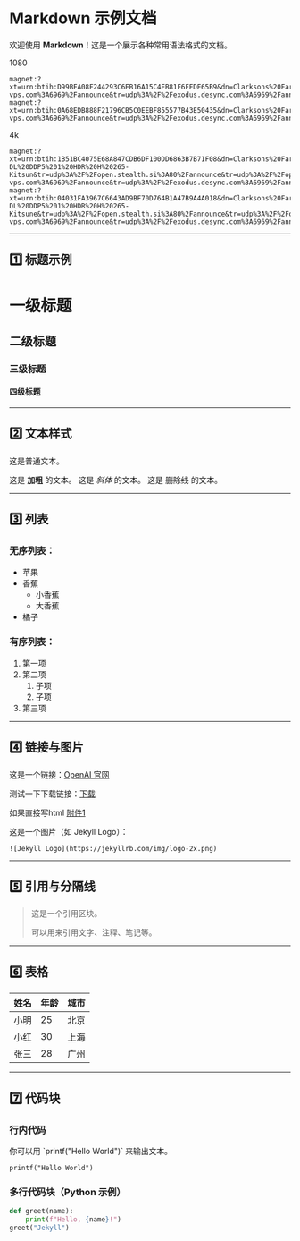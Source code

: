 # Markdown 示例文档

欢迎使用 **Markdown**！这是一个展示各种常用语法格式的文档。

1080
```
magnet:?xt=urn:btih:D99BFA08F244293C6EB16A15C4EB81F6FEDE65B9&dn=Clarksons%20Farm%20S04E08%20Landlording%201080p%20AMZN%20WEB%20DL%20DDP5%201%20H%20264%20FLUX&tr=udp%3A%2F%2Fopen.stealth.si%3A80%2Fannounce&tr=udp%3A%2F%2Fopen.demonii.com%3A1337%2Fannounce&tr=udp%3A%2F%2Fopentracker.i2p.rocks%3A6969%2Fannounce&tr=udp%3A%2F%2Ftracker1.bt.moack.co.kr%3A80%2Fannounce&tr=udp%3A%2F%2Ftracker.moeking.me%3A6969%2Fannounce&tr=udp%3A%2F%2Ftracker.tiny-vps.com%3A6969%2Fannounce&tr=udp%3A%2F%2Fexodus.desync.com%3A6969%2Fannounce&tr=udp%3A%2F%2Fmovies.zsw.ca%3A6969%2Fannounce&tr=udp%3A%2F%2Ftracker.opentrackr.org%3A1337%2Fannounce&tr=udp%3A%2F%2Fexplodie.org%3A6969%2Fannounce&tr=udp%3A%2F%2Ftracker.torrent.eu.org%3A451%2Fannounce&tr=udp%3A%2F%2Fp4p.arenabg.com%3A1337%2Fannounce&tr=udp%3A%2F%2Ftracker.rarbg.unblockninja.com%3A6969%2Fannounce&tr=udp%3A%2F%2Ftracker.openbittorrent.com%3A6969%2Fannounce&tr=udp%3A%2F%2Ftracker.theoks.net%3A6969%2Fannounce
magnet:?xt=urn:btih:0A68EDB888F21796CB5C0EEBF855577B43E50435&dn=Clarksons%20Farm%20S04E07%20Hurrying%201080p%20AMZN%20WEB%20DL%20DDP5%201%20H%20264%20FLUX&tr=udp%3A%2F%2Fopen.stealth.si%3A80%2Fannounce&tr=udp%3A%2F%2Fopen.demonii.com%3A1337%2Fannounce&tr=udp%3A%2F%2Fopentracker.i2p.rocks%3A6969%2Fannounce&tr=udp%3A%2F%2Ftracker1.bt.moack.co.kr%3A80%2Fannounce&tr=udp%3A%2F%2Ftracker.moeking.me%3A6969%2Fannounce&tr=udp%3A%2F%2Ftracker.tiny-vps.com%3A6969%2Fannounce&tr=udp%3A%2F%2Fexodus.desync.com%3A6969%2Fannounce&tr=udp%3A%2F%2Fmovies.zsw.ca%3A6969%2Fannounce&tr=udp%3A%2F%2Ftracker.opentrackr.org%3A1337%2Fannounce&tr=udp%3A%2F%2Fexplodie.org%3A6969%2Fannounce&tr=udp%3A%2F%2Ftracker.torrent.eu.org%3A451%2Fannounce&tr=udp%3A%2F%2Fp4p.arenabg.com%3A1337%2Fannounce&tr=udp%3A%2F%2Ftracker.rarbg.unblockninja.com%3A6969%2Fannounce&tr=udp%3A%2F%2Ftracker.openbittorrent.com%3A6969%2Fannounce&tr=udp%3A%2F%2Ftracker.theoks.net%3A6969%2Fannounce
```
4k
```
magnet:?xt=urn:btih:1B51BC4075E68A847CDB6DF100DD6863B7B71F08&dn=Clarksons%20Farm%20S04E08%20Landlording%202160p%20AMZN%20WEB-DL%20DDP5%201%20HDR%20H%20265-Kitsun&tr=udp%3A%2F%2Fopen.stealth.si%3A80%2Fannounce&tr=udp%3A%2F%2Fopen.demonii.com%3A1337%2Fannounce&tr=udp%3A%2F%2Fopentracker.i2p.rocks%3A6969%2Fannounce&tr=udp%3A%2F%2Ftracker1.bt.moack.co.kr%3A80%2Fannounce&tr=udp%3A%2F%2Ftracker.moeking.me%3A6969%2Fannounce&tr=udp%3A%2F%2Ftracker.tiny-vps.com%3A6969%2Fannounce&tr=udp%3A%2F%2Fexodus.desync.com%3A6969%2Fannounce&tr=udp%3A%2F%2Fmovies.zsw.ca%3A6969%2Fannounce&tr=udp%3A%2F%2Ftracker.opentrackr.org%3A1337%2Fannounce&tr=udp%3A%2F%2Fexplodie.org%3A6969%2Fannounce&tr=udp%3A%2F%2Ftracker.torrent.eu.org%3A451%2Fannounce&tr=udp%3A%2F%2Fp4p.arenabg.com%3A1337%2Fannounce&tr=udp%3A%2F%2Ftracker.rarbg.unblockninja.com%3A6969%2Fannounce&tr=udp%3A%2F%2Ftracker.openbittorrent.com%3A6969%2Fannounce&tr=udp%3A%2F%2Ftracker.theoks.net%3A6969%2Fannounce
magnet:?xt=urn:btih:04031FA3967C6643AD9BF70D764B1A47B9A4A018&dn=Clarksons%20Farm%20S04E07%20Hurrying%202160p%20AMZN%20WEB-DL%20DDP5%201%20HDR%20H%20265-Kitsune&tr=udp%3A%2F%2Fopen.stealth.si%3A80%2Fannounce&tr=udp%3A%2F%2Fopen.demonii.com%3A1337%2Fannounce&tr=udp%3A%2F%2Fopentracker.i2p.rocks%3A6969%2Fannounce&tr=udp%3A%2F%2Ftracker1.bt.moack.co.kr%3A80%2Fannounce&tr=udp%3A%2F%2Ftracker.moeking.me%3A6969%2Fannounce&tr=udp%3A%2F%2Ftracker.tiny-vps.com%3A6969%2Fannounce&tr=udp%3A%2F%2Fexodus.desync.com%3A6969%2Fannounce&tr=udp%3A%2F%2Fmovies.zsw.ca%3A6969%2Fannounce&tr=udp%3A%2F%2Ftracker.opentrackr.org%3A1337%2Fannounce&tr=udp%3A%2F%2Fexplodie.org%3A6969%2Fannounce&tr=udp%3A%2F%2Ftracker.torrent.eu.org%3A451%2Fannounce&tr=udp%3A%2F%2Fp4p.arenabg.com%3A1337%2Fannounce&tr=udp%3A%2F%2Ftracker.rarbg.unblockninja.com%3A6969%2Fannounce&tr=udp%3A%2F%2Ftracker.openbittorrent.com%3A6969%2Fannounce&tr=udp%3A%2F%2Ftracker.theoks.net%3A6969%2Fannounce

```

---

## 1️⃣ 标题示例

# 一级标题
## 二级标题
### 三级标题
#### 四级标题

---

## 2️⃣ 文本样式

这是普通文本。

这是 **加粗** 的文本。
这是 *斜体* 的文本。
这是 ~~删除线~~ 的文本。

---

## 3️⃣ 列表

### 无序列表：

- 苹果
- 香蕉
  - 小香蕉
  - 大香蕉
- 橘子

### 有序列表：

1. 第一项
2. 第二项
   1. 子项
   2. 子项
3. 第三项

---

## 4️⃣ 链接与图片

这是一个链接：[OpenAI 官网](https://www.openai.com)

测试一下下载链接：[下载](https://d.369159.xyz/d/lst/res/3dprint/d_window_sensor_case%20v8.stl?sign=ZcX7CM3udeSckeDiKqLnQTmuzRGx9bOO-W5Y2uiw17Q=:0)

如果直接写html <a href="https://d.369159.xyz/d/lst/res/3dprint/d_window_sensor_case%20v8.stl?sign=ZcX7CM3udeSckeDiKqLnQTmuzRGx9bOO-W5Y2uiw17Q=:0" target="_blank">附件1</a>

这是一个图片（如 Jekyll Logo）：

```
![Jekyll Logo](https://jekyllrb.com/img/logo-2x.png)
```

---

## 5️⃣ 引用与分隔线

> 这是一个引用区块。
>
> 可以用来引用文字、注释、笔记等。

---

## 6️⃣ 表格

| 姓名   | 年龄 | 城市   |
|--------|------|--------|
| 小明   | 25   | 北京   |
| 小红   | 30   | 上海   |
| 张三   | 28   | 广州   |

---

## 7️⃣ 代码块

### 行内代码

你可以用 \`printf("Hello World")\` 来输出文本。

`printf("Hello World")`


### 多行代码块（Python 示例）

```python
def greet(name):
    print(f"Hello, {name}!")
greet("Jekyll")
```
